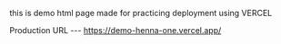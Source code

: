 this is demo html page made for practicing deployment using VERCEL 

Production URL --- https://demo-henna-one.vercel.app/
